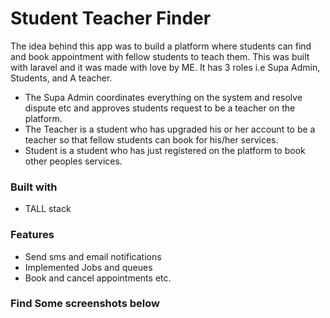 # Student Teacher Finder

The idea behind this app was to build a platform where students can find and book appointment with fellow students to teach them. This was built with laravel and it was made with love by ME.
It has 3 roles i.e Supa Admin, Students, and A teacher.

- The Supa Admin coordinates everything on the system and resolve dispute etc and approves students request to be a teacher on the platform.
- The Teacher is a student who has upgraded his or her account to be a teacher so that fellow students can book for his/her services.
- Student is a student who has just registered on the platform to book other peoples services.

### Built with
- TALL stack

### Features
- Send sms and email notifications
- Implemented Jobs and queues
- Book and cancel appointments etc.

### Find Some screenshots below





